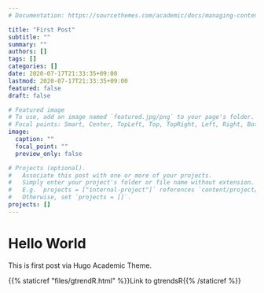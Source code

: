 ```yaml
---
# Documentation: https://sourcethemes.com/academic/docs/managing-content/

title: "First Post"
subtitle: ""
summary: ""
authors: []
tags: []
categories: []
date: 2020-07-17T21:33:35+09:00
lastmod: 2020-07-17T21:33:35+09:00
featured: false
draft: false

# Featured image
# To use, add an image named `featured.jpg/png` to your page's folder.
# Focal points: Smart, Center, TopLeft, Top, TopRight, Left, Right, BottomLeft, Bottom, BottomRight.
image:
  caption: ""
  focal_point: ""
  preview_only: false

# Projects (optional).
#   Associate this post with one or more of your projects.
#   Simply enter your project's folder or file name without extension.
#   E.g. `projects = ["internal-project"]` references `content/project/deep-learning/index.md`.
#   Otherwise, set `projects = []`.
projects: []
---
```

# Hello World
This is first post via Hugo Academic Theme.

{{% staticref "files/gtrendR.html" %}}Link to gtrendsR{{% /staticref %}}